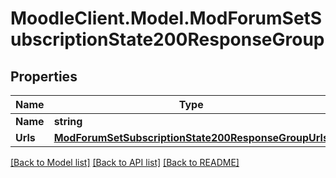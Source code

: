 # MoodleClient.Model.ModForumSetSubscriptionState200ResponseGroup

## Properties

Name | Type | Description | Notes
------------ | ------------- | ------------- | -------------
**Name** | **string** | name | 
**Urls** | [**ModForumSetSubscriptionState200ResponseGroupUrls**](ModForumSetSubscriptionState200ResponseGroupUrls.md) |  | 

[[Back to Model list]](../README.md#documentation-for-models) [[Back to API list]](../README.md#documentation-for-api-endpoints) [[Back to README]](../README.md)

